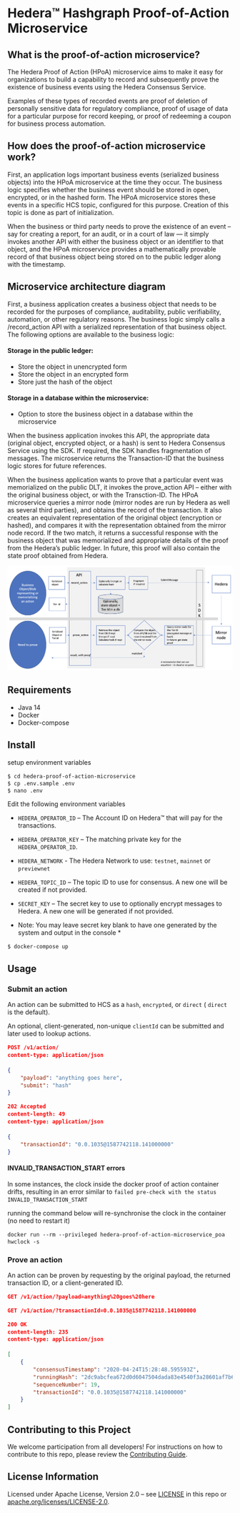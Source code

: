 # Hedera™ Hashgraph Proof-of-Action Microservice

## What is the proof-of-action microservice?
The Hedera Proof of Action (HPoA) microservice aims to make it easy for organizations to build a capability to record and subsequently prove the existence of business events using the Hedera Consensus Service.

Examples of these types of recorded events are proof of deletion of personally sensitive data for regulatory compliance, proof of usage of data for a particular purpose for record keeping, or proof of redeeming a coupon for business process automation.

## How does the proof-of-action microservice work?
First, an application logs important business events (serialized business objects) into the HPoA microservice at the time they occur. The business logic specifies whether the business event should be stored in open, encrypted, or in the hashed form. The HPoA microservice stores these events in a specific HCS topic, configured for this purpose. Creation of this topic is done as part of initialization.

When the business or third party needs to prove the existence of an event – say for creating a report, for an audit, or in a court of law — it simply invokes another API with either the business object or an identifier to that object, and the HPoA microservice provides a mathematically provable record of that business object being stored on to the public ledger along with the timestamp.

## Microservice architecture diagram
First, a business application creates a business object that needs to be recorded for the purposes of compliance, auditability, public verifiability, automation, or other regulatory reasons. The business logic simply calls a /record_action API with a serialized representation of that business object. The following options are available to the business logic:

#### Storage in the public ledger:
* Store the object in unencrypted form
* Store the object in an encrypted form
* Store just the hash of the object

#### Storage in a database within the microservice:
* Option to store the business object in a database within the microservice

When the business application invokes this API, the appropriate data (original object, encrypted object, or a hash) is sent to Hedera Consensus Service using the SDK. If required, the SDK handles fragmentation of messages.  The microservice returns the Transaction-ID that the business logic stores for future references.

When the business application wants to prove that a particular event was memorialized on the public DLT, it invokes the prove_action API – either with the original business object, or with the Transction-ID. The HPoA microservice queries a mirror node (mirror nodes are run by Hedera as well as several third parties), and obtains the record of the transaction. It also creates an equivalent representation of the original object (encryption or hashed), and compares it with the representation obtained from the mirror node record. If the two match, it returns a successful response with the business object that was memorialized and appropriate details of the proof from the Hedera’s public ledger. In future, this proof will also contain the state proof obtained from Hedera.

![Image of HPoA microservice architecture diagram](docs/images/architecture.png)

## Requirements

 * Java 14
 * Docker
 * Docker-compose

## Install

setup environment variables

```shell script
$ cd hedera-proof-of-action-microservice
$ cp .env.sample .env
$ nano .env
```

Edit the following environment variables

 * `HEDERA_OPERATOR_ID` – The Account ID on Hedera™ that will pay for the transactions.
 
 * `HEDERA_OPERATOR_KEY` – The matching private key for the `HEDERA_OPERATOR_ID`.

 * `HEDERA_NETWORK` - The Hedera Network to use: `testnet`, `mainnet` or `previewnet`
 
 * `HEDERA_TOPIC_ID` – The topic ID to use for consensus. A new one will be created if not provided.
 
 * `SECRET_KEY` – The secret key to use to optionally encrypt messages to Hedera. A new one will be generated if not provided.  

* Note: You may leave secret key blank to have one generated by the system and output in the console *

```sh
$ docker-compose up
```

## Usage

### Submit an action

An action can be submitted to HCS as a `hash`, `encrypted`, or `direct` (
`direct` is the default).

An optional, client-generated, non-unique `clientId` can be submitted and later used to lookup actions. 

```json
POST /v1/action/
content-type: application/json

{
    "payload": "anything goes here",
    "submit": "hash"
}
```

```json
202 Accepted
content-length: 49
content-type: application/json

{
    "transactionId": "0.0.1035@1587742118.141000000"
}
```

#### INVALID_TRANSACTION_START errors

In some instances, the clock inside the docker proof of action container drifts, resulting in an error similar to `failed pre-check with the status INVALID_TRANSACTION_START`

running the command below will re-synchronise the clock in the container (no need to restart it)

```shell script
docker run --rm --privileged hedera-proof-of-action-microservice_poa hwclock -s
```

### Prove an action

An action can be proven by requesting by the original payload, the returned transaction ID, or a client-generated ID.

```json
GET /v1/action/?payload=anything%20goes%20here
```

```json
GET /v1/action/?transactionId=0.0.1035@1587742118.141000000
```

```json
200 OK
content-length: 235
content-type: application/json

[
    {
        "consensusTimestamp": "2020-04-24T15:28:48.595593Z",
        "runningHash": "2dc9abcfea672d0d6047504dada83e4540f3a28601af7b6e9eaaf071e570b3624d5f22d7d0caa7944e00ee6fb11f9392",
        "sequenceNumber": 19,
        "transactionId": "0.0.1035@1587742118.141000000"
    }
]
```

## Contributing to this Project

We welcome participation from all developers!
For instructions on how to contribute to this repo, please
review the [Contributing Guide](CONTRIBUTING.md).

## License Information

Licensed under Apache License,
Version 2.0 – see [LICENSE](LICENSE) in this repo
or [apache.org/licenses/LICENSE-2.0](http://www.apache.org/licenses/LICENSE-2.0).
